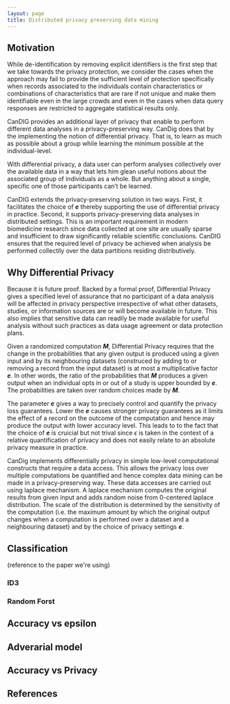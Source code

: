 ```yaml
---
layout: page
title: Distributed privacy preserving data mining
---
```





## Motivation
While de-identification by removing explicit identifiers is the first step that we take towards the privacy protection, we consider the cases when the approach may fail to provide the sufficient level of protection specifically when records associated to the individuals contain characteristics or combinations of characteristics that are rare if not unique and make them identifiable even in the large crowds and even in the cases when data query responses are restricted to aggregate statistical results only.

CanDIG provides an additional layer of privacy that enable to perform different data analyses in a privacy-preserving way. CanDig does that by the implementing the notion of differential privacy. That is, to learn as much as possible about a group while learning the minimum possible at the individual-level. 

With differential privacy, a data user can perform analyses collectively over the available data in a way that lets him glean useful notions about the associated group of individuals as a whole. But anything about a single, specific one of those participants can’t be learned.

CanDIG extends the privacy-preserving solution in two ways. First, it facilitates the choice of **_e_** thereby supporting the use of differential privacy in practice. Second, it supports privacy-preserving data analyses in distributed settings. This is an important requirement in modern biomedicine research since data collected at one site are usually sparse and insufficient to draw significantly reliable scientific conclusions. CanDIG ensures that the required level of privacy be achieved when  analysis be performed collectily over the data partitions residing distributively.   

## Why Differential Privacy
Because it is future proof. Backed by a formal proof, Differential Privacy gives a specified level of assurance that no participant of a data analysis will be affected in privacy perspective irrespective of what other datasets, studies, or information sources are or will become available in future. This also implies that sensitive data can readily be made available for useful analysis without such practices as data usage agreement or data protection plans.      

Given a randomized computation **_M_**, Differential Privacy requires that the change in the probabilities that any given output is produced using a given input and by its neighbouring datasets (construced by adding to or removing a record from the input dataset) is at most a multiplicative factor **_e_**. In other words, the ratio of the probabilities that **_M_** produces a given output when an individual opts in or out of a study is upper bounded by **_e_**. The probabilities are taken over random choices made by **_M_**. 

The parameter **_e_** gives a way to precisely control and quantify the privacy loss guarantees. Lower the **_e_** causes stronger privacy guarantees as it limits the effect of a record  on the outcome of the computation and hence may produce the output with lower accuracy level. This leads to to the fact that the choice of **_e_** is cruicial but not trival since $\epsilon$ is taken in the context of a relative quantification of privacy and does not easily relate to an absolute privacy measure in practice. 

CanDig implements differentially privacy in simple low-level computational constructs that require a data access. This allows the privacy loss over multiple computations be quantified and hence complex data mining can be made in a privacy-preserving way. These data accesses are carried out using laplace mechanism. A laplace mechanism computes the original results from given input and adds random noise from 0-centered laplace distribution. The scale of the distribution is determined by the sensitivity of the computation (i.e. the maximum amount by which the original output changes when a computation is performed over a dataset and a neighbouring dataset) and by the choice of privacy settings **_e_**.    

## Classification

(reference to the paper we're using)

### ID3

### Random Forst

## Accuracy vs epsilon

## Adverarial model

## Accuracy vs Privacy

## References
